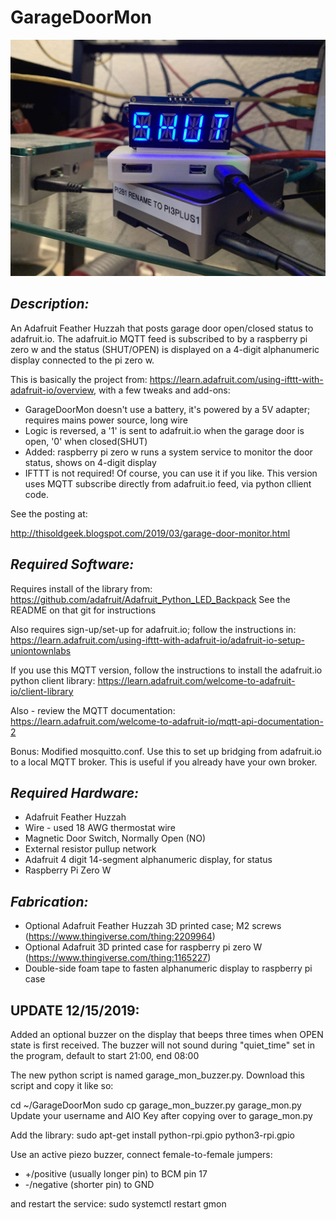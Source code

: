 # **GarageDoorMon**
![GarageDoorMon](https://github.com/thisoldgeek/GarageDoorMon/blob/master/garagemon_animated_LED_Sign.gif "Garage Door Monitor")
 
## *Description:*
An Adafruit Feather Huzzah that posts garage door open/closed status to adafruit.io.
The adafruit.io MQTT feed is subscribed to by a raspberry pi zero w and the status
(SHUT/OPEN) is displayed on a 4-digit alphanumeric display connected to the pi zero w.

This is basically the project from: https://learn.adafruit.com/using-ifttt-with-adafruit-io/overview,
with a few tweaks and add-ons:
* GarageDoorMon doesn't use a battery, it's powered by a 5V adapter; requires mains power source, long wire
* Logic is reversed, a '1' is sent to adafruit.io when the garage door is open, '0' when closed(SHUT)
* Added: raspberry pi zero w runs a system service to monitor the door status, shows on 4-digit display
* IFTTT is not required! Of course, you can use it if you like. 
This version uses MQTT subscribe directly from adafruit.io feed, via python cllient code.

See the posting at:

http://thisoldgeek.blogspot.com/2019/03/garage-door-monitor.html

## *Required Software:*
Requires install of the library from: https://github.com/adafruit/Adafruit_Python_LED_Backpack
See the README on that git for instructions

Also requires sign-up/set-up for adafruit.io; follow the instructions in:
https://learn.adafruit.com/using-ifttt-with-adafruit-io/adafruit-io-setup-uniontownlabs

If you use this MQTT version, follow the instructions to install the adafruit.io python client library:
https://learn.adafruit.com/welcome-to-adafruit-io/client-library

Also - review the MQTT documentation:
https://learn.adafruit.com/welcome-to-adafruit-io/mqtt-api-documentation-2

Bonus: Modified mosquitto.conf. Use this to set up bridging from adafruit.io to a local MQTT broker. 
This is useful if you already have your own broker.


## *Required Hardware:*
* Adafruit Feather Huzzah
* Wire - used 18 AWG thermostat wire
* Magnetic Door Switch, Normally Open (NO)
* External resistor pullup network
* Adafruit 4 digit 14-segment alphanumeric display, for status
* Raspberry Pi Zero W

## *Fabrication:*
* Optional Adafruit Feather Huzzah 3D printed case; M2 screws (https://www.thingiverse.com/thing:2209964)
* Optional Adafruit 3D printed case for raspberry pi zero W (https://www.thingiverse.com/thing:1165227)
* Double-side foam tape to fasten alphanumeric display to raspberry pi case

## UPDATE 12/15/2019:
Added an optional buzzer on the display that beeps three times when OPEN state is first received.
The buzzer will not sound during "quiet_time" set in the program, default to start 21:00, end 08:00

The new python script is named garage_mon_buzzer.py. Download this script and copy it like so:

cd ~/GarageDoorMon
sudo cp garage_mon_buzzer.py garage_mon.py 
Update your username and AIO Key after copying over to garage_mon.py

Add the library:
sudo apt-get install python-rpi.gpio python3-rpi.gpio 

Use an active piezo buzzer, connect female-to-female jumpers:
* +/positive (usually longer pin) to BCM pin 17
* -/negative (shorter pin) to GND

and restart the service:
sudo systemctl restart gmon
